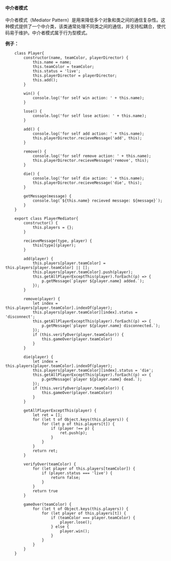 


#### 中介者模式

中介者模式（Mediator Pattern）是用来降低多个对象和类之间的通信复杂性。这种模式提供了一个中介类，该类通常处理不同类之间的通信，并支持松耦合，使代码易于维护。中介者模式属于行为型模式。

**例子：**

        class Player{
            constructor(name, teamColor, playerDirector) {
                this.name = name;
                this.teamColor = teamColor;
                this.status = 'live';
                this.playerDirector = playerDirector;
                this.add();
            }

            win() {
                console.log('for self win action: ' + this.name);
            }

            lose() {
                console.log('for self lose action: ' + this.name);
            }

            add() {
                console.log('for self add action: ' + this.name);
                this.playerDirector.recieveMessage('add', this);
            }

            remove() {
                console.log('for self remove action: ' + this.name);
                this.playerDirector.recieveMessage('remove', this);
            }

            die() {
                console.log('for self die action: ' + this.name);
                this.playerDirector.recieveMessage('die', this);
            }

            getMessage(message) {
                console.log(`${this.name} recieved message: ${message}`);
            }
        }

        export class PlayerMediator{
            constructor() {
                this.players = {};
            }

            recieveMessage(type, player) {
                this[type](player);
            }

            add(player) {
                this.players[player.teamColor] = this.players[player.teamColor] || [];
                this.players[player.teamColor].push(player);
                this.getAllPlayerExceptThis(player).forEach((p) => {
                    p.getMessage(`player ${player.name} added.`);
                });
            }

            remove(player) {
                let index = this.players[player.teamColor].indexOf(player);
                this.players[player.teamColor][index].status = 'disconnect';
                this.getAllPlayerExceptThis(player).forEach((p) => {
                    p.getMessage(`player ${player.name} disconnected.`);
                });
                if (this.verifyOver(player.teamColor)) {
                    this.gameOver(player.teamColor)
                }
            }

            die(player) {
                let index = this.players[player.teamColor].indexOf(player);
                this.players[player.teamColor][index].status = 'die';
                this.getAllPlayerExceptThis(player).forEach((p) => {
                    p.getMessage(`player ${player.name} dead.`);
                });
                if (this.verifyOver(player.teamColor)) {
                    this.gameOver(player.teamColor)
                }
            }

            getAllPlayerExceptThis(player) {
                let ret = [];
                for (let t of Object.keys(this.players)) {
                    for (let p of this.players[t]) {
                        if (player !== p) {
                            ret.push(p);
                        }
                    }
                }
                return ret;
            }

            verifyOver(teamColor) {
                for (let player of this.players[teamColor]) {
                    if (player.status === 'live') {
                        return false;
                    }
                }
                return true
            }

            gameOver(teamColor) {
                for (let t of Object.keys(this.players)) {
                    for (let player of this.players[t]) {
                        if (teamColor === player.teamColor) {
                            player.lose();
                        } else {
                            player.win();
                        }
                    }
                }
            }
        }
<!--stackedit_data:
eyJoaXN0b3J5IjpbMjk0MjQ2NjAzLDM5NjQ4MjFdfQ==
-->